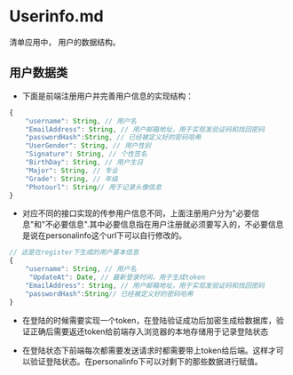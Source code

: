 # Userinfo.md

清单应用中， 用户的数据结构。

## 用户数据类

- 下面是前端注册用户并完善用户信息的实现结构：

```javascript
{
    "username": String, // 用户名
    "EmailAddress": String, // 用户邮箱地址，用于实现发验证码和找回密码
    "passwordHash":String, // 已经被定义好的密码哈希
    "UserGender": String, // 用户性别
    "Signature": String, // 个性签名
    "BirthDay": String, // 用户生日
    "Major": String, // 专业
    "Grade": String, // 年级
    "Photourl": String// 用于记录头像信息
}
```

- 对应不同的接口实现的传参用户信息不同，上面注册用户分为"必要信息"和"不必要信息".其中必要信息指在用户注册就必须要写入的，不必要信息是说在personalinfo这个url下可以自行修改的。

```javascript
// 这是在register下生成的用户基本信息
{
    "username": String, // 用户名
     "UpdateAt": Date, // 最新登录时间，用于生成token
    "EmailAddress": String, // 用户邮箱地址，用于实现发验证码和找回密码
    "passwordHash":String// 已经被定义好的密码哈希
}
```

- 在登陆的时候需要实现一个token，在登陆验证成功后加密生成给数据库，验证正确后需要返还token给前端存入浏览器的本地存储用于记录登陆状态

- 在登陆状态下前端每次都需要发送请求时都需要带上token给后端。这样才可以验证登陆状态。在personalinfo下可以对剩下的那些数据进行赋值。